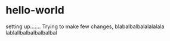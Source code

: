 # hello-world
setting up.......
Trying to make few changes, blabalbalbalalalalala
lablallbalbalbalbalbal
